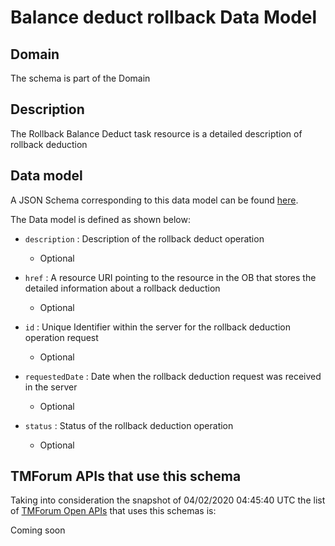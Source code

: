 # Balance deduct rollback Data Model

## Domain

The  schema is part of the  Domain

## Description

The Rollback Balance Deduct task resource is a detailed description of rollback deduction

## Data model

A JSON Schema corresponding to this data model can be found
[here](https://github.com/tmforum-rand/schemas/blob/candidates/Customer/BalanceDeductRollback.schema.json).

The Data model is defined as shown below:
- `description` : Description of the rollback deduct operation

  - Optional

- `href` : A resource URI pointing to the resource in the OB that stores the detailed information about a rollback deduction

  - Optional

- `id` : Unique Identifier within the server for the rollback deduction  operation request

  - Optional

- `requestedDate` : Date when the rollback deduction request was received in the server

  - Optional

- `status` : Status of the rollback deduction operation

  - Optional





## TMForum APIs that use this schema

Taking into consideration the snapshot of 04/02/2020 04:45:40 UTC the list of [TMForum Open APIs](https://www.tmforum.org/open-apis/) that uses this schemas is:

Coming soon